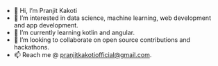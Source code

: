 - 👋 Hi, I’m Pranjit Kakoti
- 👀 I’m interested in data science, machine learning, web development and app development.
- 🌱 I’m currently learning kotlin and angular.
- 💞️ I’m looking to collaborate on open source contributions and hackathons.
- 📫 Reach me @ pranjitkakotiofficial@gmail.com.

<!---
flip360pranjit/flip360pranjit is a ✨ special ✨ repository because its `README.md` (this file) appears on your GitHub profile.
You can click the Preview link to take a look at your changes.
--->
